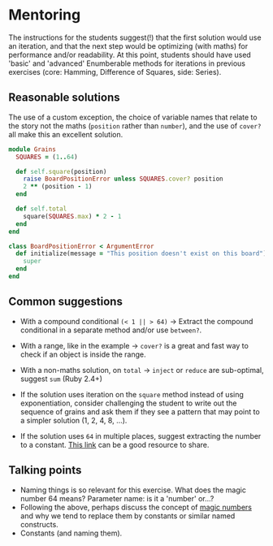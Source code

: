 # Mentoring

The instructions for the students suggest(!) that the first solution would use an iteration, and that the next step would be optimizing (with maths) for performance and/or readability.
At this point, students should have used 'basic' and 'advanced' Enumberable methods for iterations in previous exercises (core: Hamming, Difference of Squares, side: Series).  

## Reasonable solutions

The use of a custom exception, the choice of variable names that relate to the story not the maths (`position` rather than `number`), and the use of `cover?` all make this an excellent solution.

```ruby
module Grains
  SQUARES = (1..64)

  def self.square(position)
    raise BoardPositionError unless SQUARES.cover? position
    2 ** (position - 1)
  end

  def self.total
    square(SQUARES.max) * 2 - 1
  end
end

class BoardPositionError < ArgumentError
  def initialize(message = "This position doesn't exist on this board")
    super
  end
end
```

## Common suggestions 
- With a compound conditional `(< 1 || > 64)` -> Extract the compound conditional in a separate method and/or use `between?`.
- With a range, like in the example -> `cover?` is a great and fast way to check if an object is inside the range.

- With a non-maths solution, on `total` -> `inject` or `reduce` are sub-optimal, suggest `sum` (Ruby 2.4+)
- If the solution uses iteration on the `square` method instead of using exponentiation, consider challenging the student to write out the sequence of grains and ask them if they see a pattern that may point to a simpler solution (1, 2, 4, 8, ...).

- If the solution uses `64` in multiple places, suggest extracting the number to a constant. [This link](https://refactoring.guru/replace-magic-number-with-symbolic-constant) can be a good resource to share.


## Talking points
- Naming things is so relevant for this exercise. What does the magic number 64 means? Parameter name: is it a 'number' or...?
- Following the above, perhaps discuss the concept of [magic numbers](https://refactoring.guru/replace-magic-number-with-symbolic-constant) and why we tend to replace them by constants or similar named constructs.
- Constants (and naming them).
